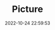 ---
weight: 1
images:
- /images/edited/200.jpeg
title: Picture
date: 2022-10-24 22:59:53
tags:
- luminar
- work
---